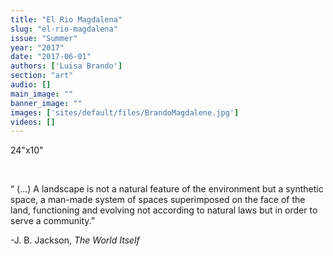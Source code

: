 ```yaml
---
title: "El Rio Magdalena"
slug: "el-rio-magdalena"
issue: "Summer"
year: "2017"
date: "2017-06-01"
authors: ['Luisa Brando']
section: "art"
audio: []
main_image: ""
banner_image: ""
images: ['sites/default/files/BrandoMagdalene.jpg']
videos: []
---
```

24"x10"

  

 “ (…) A landscape is not a natural feature of the environment but a synthetic space, a man-made system of spaces superimposed on the face of the land, functioning and evolving not according to natural laws but in order to serve a community.”

 -J. B. Jackson, *The World Itself*

  

  

